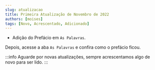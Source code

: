 ```yaml
---
slug: atualizacao
title: Primeira Atualização de Novembro de 2022
authors: [moises]
tags: [Novo, Acrescentado, Adicionado]
---
```


- Adição do Prefácio em <code>As Palavras</code>.

Depois, acesse a aba <code>As Palavras</code> e confira como o prefácio ficou.

:::info
Aguarde por novas atualizações, sempre acrescentamos algo de novo para ser lido.
:::